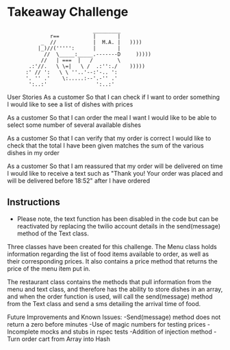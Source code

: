 Takeaway Challenge
==================
```
                            _________
              r==           |       |
           _  //            |  M.A. |   ))))
          |_)//(''''':      |       |
            //  \_____:_____.-------D     )))))
           //   | ===  |   /        \
       .:'//.   \ \=|   \ /  .:'':./    )))))
      :' // ':   \ \ ''..'--:'-.. ':
      '. '' .'    \:.....:--'.-'' .'
       ':..:'                ':..:'

 ```

User Stories
As a customer
So that I can check if I want to order something
I would like to see a list of dishes with prices

As a customer
So that I can order the meal I want
I would like to be able to select some number of several available dishes

As a customer
So that I can verify that my order is correct
I would like to check that the total I have been given matches the sum of the various dishes in my order

As a customer
So that I am reassured that my order will be delivered on time
I would like to receive a text such as "Thank you! Your order was placed and will be delivered before 18:52" after I have ordered

Instructions
-------
* Please note, the text function has been disabled in the code but can be reactivated by replacing the twilio account details in the send(message) method of the Text class.

Three classes have been created for this challenge. The Menu class holds information regarding the list
of food items available to order, as well as their corresponding prices. It also contains a price method
that returns the price of the menu item put in.

The restaurant class contains the methods that pull information from the menu and text class, and therefore has the ability to store dishes in an array, and when the order function is used, will call
the send(message) method from the Text class and send a sms detailing the arrival time of food.

Future Improvements and Known Issues:
-Send(message) method does not return a zero before minutes
-Use of magic numbers for testing prices
-Incomplete mocks and stubs in rspec tests
-Addition of injection method
-Turn order cart from Array into Hash
